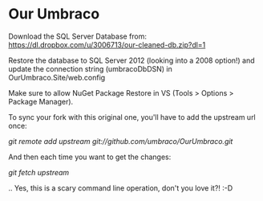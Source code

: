 Our Umbraco
==========
Download the SQL Server Database from: https://dl.dropbox.com/u/3006713/our-cleaned-db.zip?dl=1

Restore the database to SQL Server 2012 (looking into a 2008 option!) and update the connection string (umbracoDbDSN) in OurUmbraco.Site/web.config 

Make sure to allow NuGet Package Restore in VS (Tools > Options > Package Manager).

To sync your fork with this original one, you'll have to add the upstream url once:

*git remote add upstream git://github.com/umbraco/OurUmbraco.git*

And then each time you want to get the changes:

*git fetch upstream*

.. Yes, this is a scary command line operation, don't you love it?! :-D
